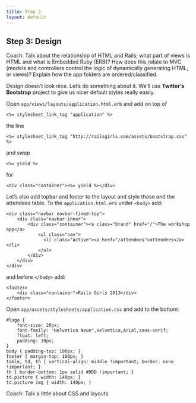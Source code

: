```yaml
---
title: Step 3
layout: default
---
```


## Step 3: Design
<p class="lead coach">Coach: Talk about the relationship of HTML and Rails; what part of views is HTML and what is Embedded Ruby (ERB)? How does this relate to MVC (models and controllers control the logic of dynamically generating HTML, or views)? Explain how the app folders are ordered/classified.</p>

Design doesn’t look nice. Let’s do something about it. We’ll use __Twitter’s Bootstrap__ project to give us nicer default styles really easily.

Open `app/views/layouts/application.html.erb` and add on top of

`<%= stylesheet_link_tag "application" %>`

the line

`<%= stylesheet_link_tag "http://railsgirls.com/assets/bootstrap.css" %>`

and swap

`<%= yield %>`

for

`<div class="container"><%= yield %></div>`

Let’s also add topbar and footer to the layout and style those and the attendees table. To the `application.html.erb` under `<body>` add:

    <div class="navbar navbar-fixed-top">
        <div class="navbar-inner">
            <div class="container"><a class="brand" href="/">The workshop app</a>
                <ul class="nav">
                  <li class="active"><a href="/attendees">attendees</a></li>
                </ul>
            </div>
        </div>
    </div>

and before `</body>` add:
    
    <footer>
        <div class="container">Rails Girls 2013</div>
    </footer>

Open `app/assets/stylesheets/application.css` and add to the bottom:

    #logo { 
        font-size: 20px;
        font-family: "Helvetica Neue",Helvetica,Arial,sans-serif;
        float: left;
        padding: 10px;
    }
    body { padding-top: 100px; }
    footer { margin-top: 100px; }
    table, td, th { vertical-align: middle !important; border: none !important; }
    th { border-bottom: 1px solid #DDD !important; }
    td.picture { width: 140px; }
    td.picture img { width: 140px; }
<p class="lead coach">Coach: Talk a little about CSS and layouts.</p>
